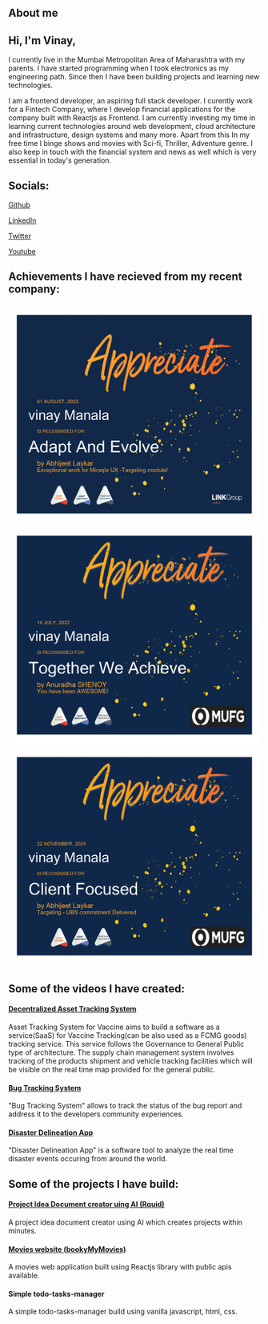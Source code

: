 ## About me

## Hi, I'm Vinay,

I currently live in the Mumbai Metropolitan Area of Maharashtra with
my parents. I have started programming when I took electronics as my
engineering path. Since then I have been building projects and
learning new technologies.

I am a frontend developer, an aspiring full stack developer. I
curently work for a Fintech Company, where I develop financial
applications for the company built with Reactjs as Frontend. I am
currently investing my time in learning current technologies around
web development, cloud architecture and infrastructure, design
systems and many more. Apart from this In my free time I binge shows
and movies with Sci-fi, Thriller, Adventure genre. I also keep in
touch with the financial system and news as well which is very
essential in today's generation.

## Socials:

[Github](https://github.com/manalavi)

[LinkedIn](https://www.linkedin.com/in/vinaymanala/)

[Twitter](https://twitter.com/vinaymanala/)

[Youtube](https://www.youtube.com/channel/UCXs7GazVR7nHPTJGAcAm3fg)

## Achievements I have recieved from my recent company:

![award](../assets/awards/award-AdaptAndEvolve.jpg)
![award](../assets/awards/award-TogetherWeAchieve.jpg)
![award](../assets/awards/award-ClientFocused.jpg)

## Some of the videos I have created:

#### [Decentralized Asset Tracking System](https://www.youtube.com/watch?v=-Dl09BGgZqM&ab_channel=ManalaMedia)

Asset Tracking System for Vaccine aims to build a software as a
service(SaaS) for Vaccine Tracking(can be also used as a FCMG
goods) tracking service. This service follows the Governance to
General Public type of architecture. The supply chain management
system involves tracking of the products shipment and vehicle
tracking facilities which will be visible on the real time map
provided for the general public.

#### [Bug Tracking System](https://www.youtube.com/watch?v=QW0gUWYKQa0&ab_channel=ManalaMedia)

"Bug Tracking System" allows to track the status of the bug
report and address it to the developers community experiences.

#### [Disaster Delineation App](https://www.youtube.com/watch?v=VyjnPbV8iZo&ab_channel=ManalaMedia)

"Disaster Delineation App" is a software tool to analyze the
real time disaster events occuring from around the world.

## Some of the projects I have build:

#### [Project Idea Document creator uing AI (Rquid)](https://rquid-client.onrender.com/)

A project idea document creator using AI which creates projects within minutes.

#### [Movies website (bookyMyMovies)](https://bmym.netlify.app/)

A movies web application built using Reactjs library with public apis available.

#### Simple todo-tasks-manager

A simple todo-tasks-manager build using vanilla javascript, html, css.
